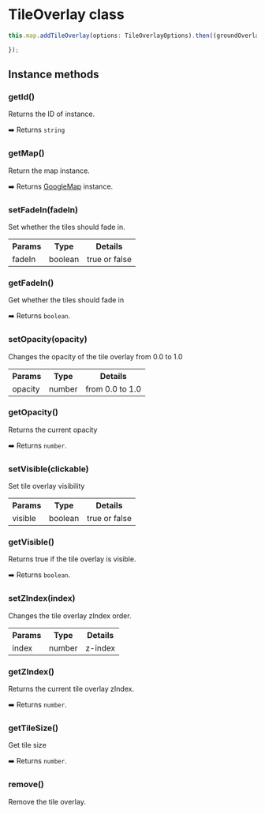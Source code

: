 # TileOverlay class

```typescript
this.map.addTileOverlay(options: TileOverlayOptions).then((groundOverlay: TileOverlay) => {

});
```


## Instance methods

### getId()

Returns the ID of instance.

:arrow_right: Returns `string`

### getMap()

Return the map instance.

:arrow_right: Returns [GoogleMap](../googlemap/README.md) instance.


### setFadeIn(fadeIn)

Set whether the tiles should fade in.

<table>
<tr>
  <th>Params</th>
  <th>Type</th>
  <th>Details</th>
</tr>
<tr>
  <td>fadeIn</td>
  <td>boolean</td>
  <td>true or false</td>
</tr>
</table>


### getFadeIn()

Get whether the tiles should fade in

:arrow_right: Returns `boolean`.


### setOpacity(opacity)

Changes the opacity of the tile overlay from 0.0 to 1.0

<table>
<tr>
  <th>Params</th>
  <th>Type</th>
  <th>Details</th>
</tr>
<tr>
  <td>opacity</td>
  <td>number</td>
  <td>from 0.0 to 1.0</td>
</tr>
</table>


### getOpacity()

Returns the current opacity

:arrow_right: Returns `number`.

### setVisible(clickable)

Set tile overlay visibility

<table>
<tr>
  <th>Params</th>
  <th>Type</th>
  <th>Details</th>
</tr>
<tr>
  <td>visible</td>
  <td>boolean</td>
  <td>true or false</td>
</tr>
</table>


### getVisible()

Returns true if the tile overlay is visible.

:arrow_right: Returns `boolean`.


### setZIndex(index)

Changes the tile overlay zIndex order.

<table>
<tr>
  <th>Params</th>
  <th>Type</th>
  <th>Details</th>
</tr>
<tr>
  <td>index</td>
  <td>number</td>
  <td>z-index</td>
</tr>
</table>


### getZIndex()

Returns the current tile overlay zIndex.

:arrow_right: Returns `number`.

### getTileSize()

Get tile size

:arrow_right: Returns `number`.

### remove()

Remove the tile overlay.
